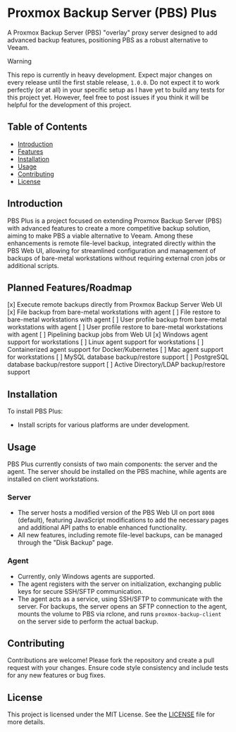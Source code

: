 # Proxmox Backup Server (PBS) Plus

A Proxmox Backup Server (PBS) "overlay" proxy server designed to add advanced backup features, positioning PBS as a robust alternative to Veeam.

> [!WARNING]  
> This repo is currently in heavy development. Expect major changes on every release until the first stable release, `1.0.0`.
> Do not expect it to work perfectly (or at all) in your specific setup as I have yet to build any tests for this project yet.
> However, feel free to post issues if you think it will be helpful for the development of this project.

## Table of Contents
- [Introduction](#introduction)
- [Features](#features)
- [Installation](#installation)
- [Usage](#usage)
- [Contributing](#contributing)
- [License](#license)

## Introduction
PBS Plus is a project focused on extending Proxmox Backup Server (PBS) with advanced features to create a more competitive backup solution, aiming to make PBS a viable alternative to Veeam. Among these enhancements is remote file-level backup, integrated directly within the PBS Web UI, allowing for streamlined configuration and management of backups of bare-metal workstations without requiring external cron jobs or additional scripts.

## Planned Features/Roadmap
[x] Execute remote backups directly from Proxmox Backup Server Web UI
[x] File backup from bare-metal workstations with agent
[ ] File restore to bare-metal workstations with agent
[ ] User profile backup from bare-metal workstations with agent
[ ] User profile restore to bare-metal workstations with agent
[ ] Pipelining backup jobs from Web UI
[x] Windows agent support for workstations
[ ] Linux agent support for workstations
[ ] Containerized agent support for Docker/Kubernetes
[ ] Mac agent support for workstations 
[ ] MySQL database backup/restore support
[ ] PostgreSQL database backup/restore support
[ ] Active Directory/LDAP backup/restore support

## Installation
To install PBS Plus:
- Install scripts for various platforms are under development.

## Usage
PBS Plus currently consists of two main components: the server and the agent. The server should be installed on the PBS machine, while agents are installed on client workstations.

### Server
- The server hosts a modified version of the PBS Web UI on port `8008` (default), featuring JavaScript modifications to add the necessary pages and additional API paths to enable enhanced functionality.
- All new features, including remote file-level backups, can be managed through the "Disk Backup" page.

### Agent
- Currently, only Windows agents are supported.
- The agent registers with the server on initialization, exchanging public keys for secure SSH/SFTP communication.
- The agent acts as a service, using SSH/SFTP to communicate with the server. For backups, the server opens an SFTP connection to the agent, mounts the volume to PBS via rclone, and runs `proxmox-backup-client` on the server side to perform the actual backup.

## Contributing
Contributions are welcome! Please fork the repository and create a pull request with your changes. Ensure code style consistency and include tests for any new features or bug fixes.

## License
This project is licensed under the MIT License. See the [LICENSE](LICENSE) file for more details.
